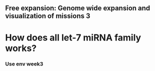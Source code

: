## Free expansion: Genome wide expansion and visualization of missions 3

# How does all let-7 miRNA family works?

### Use env week3